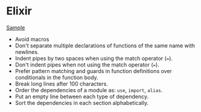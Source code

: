 # Elixir

[Sample](sample.ex)

- Avoid macros
- Don't separate multiple declarations of functions of the same name with
  newlines.
- Indent pipes by two spaces when using the match operator (`=`).
- Don't indent pipes when not using the match operator (`=`).
- Prefer pattern matching and guards in function definitions over conditionals
  in the function body.
- Break long lines after 100 characters.
- Order the dependencies of a module as: `use`, `import`, `alias`.
- Put an empty line between each type of dependency.
- Sort the dependencies in each section alphabetically.
